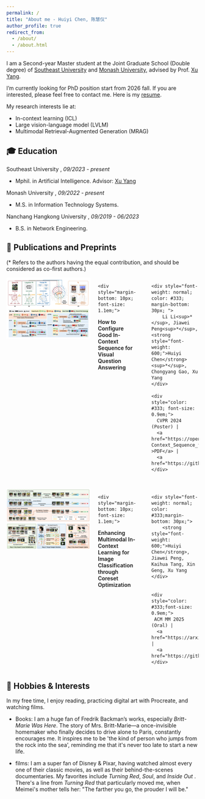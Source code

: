 ```yaml
---
permalink: /
title: "About me - Huiyi Chen, 陈慧仪"
author_profile: true
redirect_from: 
  - /about/
  - /about.html
---
```


I am a Second-year Master student at the Joint Graduate School (Double degree) of [Southeast University](https://www.seu.edu.cn/) and [Monash University](https://www.monash.edu/), advised by Prof. [Xu Yang](https://yangxuntu.github.io/). 

I’m currently looking for PhD position start from 2026 fall. If you are interested, please feel free to contact me. Here is my [resume](https://chenyil6.github.io/files/Huiyi_Chen_CV_3.pdf).

My research interests lie at:

* In-context learning (ICL)
* Large vision-language model (LVLM)
* Multimodal Retrieval-Augmented Generation (MRAG)

## 🎓 Education

Southeast University , *09/2023 - present*

* Mphil. in Artificial Intelligence. Advisor: [Xu Yang](https://yangxuntu.github.io/)

Monash University , *09/2022 - present*

* M.S. in Information Technology Systems.

Nanchang Hangkong University , *09/2019 - 06/2023*

* B.S. in Network Engineering.
  

## 📝 Publications and Preprints
(* Refers to the authors having the equal contribution, and should be considered as co-first authors.)


<div style="display: flex; gap: 20px; margin-bottom: 2em; align-items: flex-start;">
  <!-- 纯图片展示区（无文字） -->
  <div style="flex: 0 0 220px;  height: 160px; border-radius: 4px; border:1px;solid #f0f0f0;">
    <img src="/images/cvpr2024.jpg" 
         style="width:100%;  height: 100%; ">
  </div>

  <!-- 右侧论文信息 -->
  <div style="flex: 1;">
    
    <div style="margin-bottom: 10px; font-size: 1.1em;">
  <a href="https://openaccess.thecvf.com/content/CVPR2024/papers/Li_How_to_Configure_Good_In-Context_Sequence_for_Visual_Question_Answering_CVPR_2024_paper.pdf" 
     style="font-weight: 600; text-decoration: none; ">
    How to Configure Good In-Context Sequence for Visual Question Answering
  </a>
    </div>

    <div style="font-weight: normal; color: #333; margin-bottom: 30px; ">
        Li Li<sup>*</sup>, Jiawei Peng<sup>*</sup>, <strong style="font-weight: 600;">Huiyi Chen</strong><sup>*</sup>, Chongyang Gao, Xu Yang
    </div>

    <div style="color: #333; font-size: 0.9em;">
      CVPR 2024 (Poster) | 
      <a href="https://openaccess.thecvf.com/content/CVPR2024/papers/Li_How_to_Configure_Good_In-Context_Sequence_for_Visual_Question_Answering_CVPR_2024_paper.pdf" >PDF</a> | 
      <a href="https://github.com/GaryJiajia/OFv2_ICL_VQA">Code</a> 
    </div>

  </div>
</div>

<div style="display: flex; gap: 20px; margin-bottom: 2em; align-items: flex-start;">
  <!-- 纯图片展示区（无文字） -->
  <div style="flex: 0 0 220px;  height: 160px; border-radius: 4px; border:1px; solid #f0f0f0;">
    <img src="/images/coreset.jpg" 
         style="width:100%;   height: 100%;">
  </div>

  <!-- 右侧论文信息 -->
  <div style="flex: 1;">
    
    <div style="margin-bottom: 10px; font-size: 1.1em;">
  <a href="https://arxiv.org/pdf/2504.14200" 
     style="font-weight: 600; text-decoration: none; ">
    Enhancing Multimodal In-Context Learning for Image Classification through Coreset Optimization
  </a>
    </div>

    <div style="font-weight: normal; color: #333;margin-bottom: 30px;">
        <strong style="font-weight: 600;">Huiyi Chen</strong>, Jiawei Peng, Kaihua Tang, Xin Geng, Xu Yang
    </div>

    
    <div style="color: #333;font-size: 0.9em;">
     ACM MM 2025 (Oral) |  
      <a href="https://arxiv.org/pdf/2504.14200">PDF</a> | 
      <a href="https://github.com/chenyil6/KeCO_Coreset_Optimization">Code</a> 
    </div>

  </div>
</div>



## 🧩 Hobbies & Interests​

In my free time, I enjoy reading, practicing digital art with Procreate, and watching films.

* Books: I am a huge fan of ​Fredrik Backman’s works, especially *Britt-Marie Was Here*. The story of Mrs. Britt-Marie—a once-invisible homemaker who finally decides to drive alone to Paris, constantly encourages me. It inspires me to be 'the kind of person who jumps from the rock into the sea', reminding me that it's never too late to start a new life.

* films: I am a super fan of Disney & Pixar, having watched almost every one of their classic movies, as well as their behind-the-scenes documentaries. My favorites include *Turning Red*, *Soul*, and *Inside Out* . There's a line from *Turning Red* that particularly moved me, when Meimei's mother tells her: "The farther you go, the prouder I will be."
